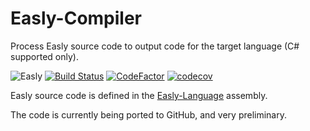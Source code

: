 # Easly-Compiler

Process Easly source code to output code for the target language (C# supported only).

![Easly](https://www.easly.org/images/16.png) [![Build Status](https://travis-ci.com/dlebansais/Easly-Compiler.svg?branch=master)](https://travis-ci.com/dlebansais/Easly-Compiler) [![CodeFactor](https://www.codefactor.io/repository/github/dlebansais/easly-compiler/badge)](https://www.codefactor.io/repository/github/dlebansais/easly-compiler) [![codecov](https://codecov.io/gh/dlebansais/Easly-Compiler/branch/master/graph/badge.svg)](https://codecov.io/gh/dlebansais/Easly-Compiler)

Easly source code is defined in the [Easly-Language](https://github.com/dlebansais/Easly-Language/) assembly.

The code is currently being ported to GitHub, and very preliminary.
